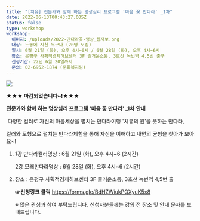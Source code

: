 ```yaml
---
title: "[치유] 전문가와 함께 하는 명상심리 프로그램 '마음 꽃 만다라' _1차"
date: 2022-06-13T00:43:27.605Z
status: false
type: workshop
workshop:
  이미지: /uploads/2022-만다라꽃-명상_웹자보.png
  대상: 노동에 지친 누구나 (20명 모집)
  일시: 6월 21일 (화), 오후 4시~6시 / 6월 28일 (화), 오후 4시~6시
  장소: 은평구 사획적경제허브센터 3F 즐거운소통, 3호선 녹번역 4,5번 출구
  신청기간: 22년 6월 20일까지
  문의: 02-6952-1874 (문화복지팀)
---
```

![](/uploads/2022-만다라꽃-명상_웹자보.png)

**★★★ 마감되었습니다~!★★★**

**전문가와 함께 하는 명상심리 프로그램 '마음 꽃 만다라' _1차**  **안내**

**­** 다양한 컬러로 자신의 마음세상을 펼치는 만다라여행 '치유의 원'을 뜻하는 만다라,

 컬러와 도형으로 펼치는 만다라체험을 통해 자신을 이해하고 내면의 균형을 찾아가 보아요~!

1. 1강 만다라컬러명상 :  6월 21일 (화), 오후 4시~6 (2시간)

   2강 모래만다라명상 :  6월 28일 (화), 오후 4시~6 (2시간)
2. 장소 : 은평구 사획적경제허브센터 3F 즐거운소통, 3호선 녹번역 4,5번 출 

   **☞신청링크 클릭**  https://forms.gle/BdHZWiukPQXyuK5x8

    ※ 많은 관심과 참여 부탁드립니다.  신청자분들께는 강의 전 장소 및 안내 문자를 보내드립니다.